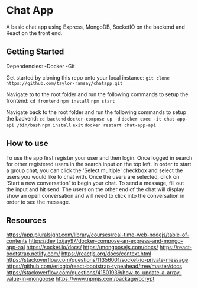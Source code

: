 # Chat App
A basic chat app using Express, MongoDB, SocketIO on the backend and React on the front end.

## Getting Started
Dependencies:
-Docker
-Git

Get started by cloning this repo onto your local instance:
`git clone https://github.com/taylor-ramsay/chatapp.git`

Navigate to to the root folder and run the following commands to setup the frontend:
`cd frontend`
`npm install`
`npm start`

Navigate back to the root folder and run the following commands to setup the backend:
`cd backend`
`docker-compose up -d`
`docker exec -it chat-app-api /bin/bash`
`npm install`
`exit`
`docker restart chat-app-api`

## How to use
To use the app first register your user and then login. Once logged in search for other registered users in the search input on the top left. In order to start a group chat, you can click the 'Select multiple' checkbox and select the users you would like to chat with. Once the users are selected, click on 'Start a new conversation' to begin your chat. To send a message, fill out the input and hit send. The users on the other end of the chat will display show an open conversation and will need to click into the conversation in order to see the message.

## Resources
https://app.pluralsight.com/library/courses/real-time-web-nodejs/table-of-contents
https://dev.to/jay97/docker-compose-an-express-and-mongo-app-aai
https://socket.io/docs/
https://mongoosejs.com/docs/
https://react-bootstrap.netlify.com/
https://reactjs.org/docs/context.html
https://stackoverflow.com/questions/11356001/socket-io-private-message
https://github.com/ericgio/react-bootstrap-typeahead/tree/master/docs
https://stackoverflow.com/questions/41501939/how-to-update-a-array-value-in-mongoose
https://www.npmjs.com/package/bcrypt
